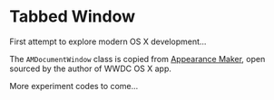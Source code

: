 # Tabbed Window

First attempt to explore modern OS X development...

The `AMDocumentWindow` class is copied from [Appearance Maker](https://github.com/insidegui/AppearanceMaker), open sourced by the author of WWDC OS X app.

More experiment codes to come...

